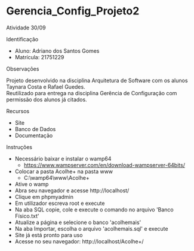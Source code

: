 # Gerencia_Config_Projeto2
 Atividade 30/09

 Identificação          
  - Aluno: Adriano dos Santos Gomes<br>
  - Matrícula: 21751229
 
 Observações
 <p>Projeto desenvolvido na disciplina Arquitetura de Software com os alunos Taynara Costa e Rafael Guedes.<br>
 Reutilizado para entrega na disciplina Gerência de Configuração com permissão dos alunos já citados.</p>

 Recursos
  - Site 
  - Banco de Dados
  - Documentação

 Instruções
  - Necessário baixar e instalar o wamp64
    - https://www.wampserver.com/en/download-wampserver-64bits/
  - Colocar a pasta Acolhe+ na pasta www
    - C:\wamp64\www\Acolhe+
  - Ative o wamp
  - Abra seu navegador e acesse http://localhost/
  - Clique em phpmyadmin
  - Em utilizador escreva root e execute
  - Na aba SQL copie, cole e execute o comando no arquivo 'Banco Físico.txt'
  - Atualize a página e selecione o banco 'acolhemais'
  - Na aba Importar, escolha o arquivo 'acolhemais.sql' e execute
  - Site já está pronto para uso
  - Acesse no seu navegador: http://localhost/Acolhe+/